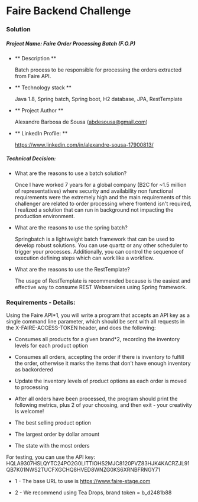 
# Faire Backend Challenge

### Solution

##### Project Name: Faire Order Processing Batch (F.O.P)

* ** Description **

	Batch process to be responsible for processing the orders extracted from Faire API.

* ** Technology stack **

	Java 1.8, Spring batch, Spring boot, H2 database, JPA, RestTemplate

* ** Project Author  **

	Alexandre Barbosa de Sousa (abdesousa@gmail.com)
	
* ** LinkedIn Profile: **

	https://www.linkedin.com/in/alexandre-sousa-17900813/


##### Technical Decision:
* What are the reasons to use a batch solution?

	Once I have worked 7 years for a global company (B2C for ~1.5 million of representatives) where security and availability non functional requirements were the extremely high and the main requirements of this challenger are related to order processing where frontend isn't required, I realized a solution that can run in background not impacting the production environment. 

* What are the reasons to use the spring batch?

	Springbatch is a lightweight batch framework that can be used to develop robust solutions. You can use quartz or any other scheduler to trigger your processes. Additionally, you can control the sequence of 	execution defining steps which can work like a workflow.

* What are the reasons to use the RestTemplate?

	The usage of RestTemplate is recommended because is the easiest and effective way to consume REST Webservices using Spring framework.


### Requirements - Details:

Using the Faire API*1, you will write a program that accepts an API key as a single command line parameter, which should be sent with all requests in the X-FAIRE-ACCESS-TOKEN header, and does the following:

* Consumes all products for a given brand*2, recording the inventory levels for each product option
* Consumes all orders, accepting the order if there is inventory to fulfill the order, otherwise it marks the items that don’t have enough inventory as backordered
* Update the inventory levels of product options as each order is moved to processing
* After all orders have been processed, the program should print the following metrics, plus 2 of your choosing, and then exit - your creativity is welcome!

* The best selling product option
* The largest order by dollar amount
* The state with the most orders

For testing, you can use the API key: HQLA9307HSLQYTC24PO2G0LITTIOHS2MJC8120PVZ83HJK4KACRZJL91QB7K01NWS2TUCFXGCHQ8HVED8WNZG0KS6XRNBFRNGY71

* 1 - The base URL to use is https://www.faire-stage.com

* 2 - We recommend using Tea Drops, brand token = b_d2481b88





